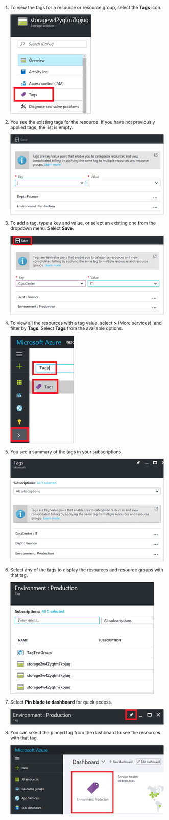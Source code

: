 1. To view the tags for a resource or resource group, select the **Tags** icon. 
   
     ![Select tags on resource and resource group blades](./media/resource-manager-tag-resources/select-tag-icon.png)
2. You see the existing tags for the resource. If you have not previously applied tags, the list is empty. 

     ![Show existing tags on resource and resource group blades](./media/resource-manager-tag-resources/existing-tags.png)
3. To add a tag, type a key and value, or select an existing one from the dropdown menu. Select **Save**.

     ![Add new tag](./media/resource-manager-tag-resources/tag-resources.png)
3. To view all the resources with a tag value, select **>** (More services), and filter by **Tags**. Select **Tags** from the available options.
   
     ![Find tags via the Browse hub](./media/resource-manager-tag-resources/browse-tags.png)
4. You see a summary of the tags in your subscriptions.
   
     ![Show all tags](./media/resource-manager-tag-resources/tag-taxonomy.png)
5. Select any of the tags to display the resources and resource groups with that tag.
   
     ![Show tagged resources](./media/resource-manager-tag-resources/show-tagged-resources.png)
6. Select **Pin blade to dashboard** for quick access.
   
     ![Pin tags to the Dashboard](./media/resource-manager-tag-resources/pin-tag.png)
7. You can select the pinned tag from the dashboard to see the resources with that tag.

     ![Pin tags to the Dashboard](./media/resource-manager-tag-resources/show-pinned-tag.png)
